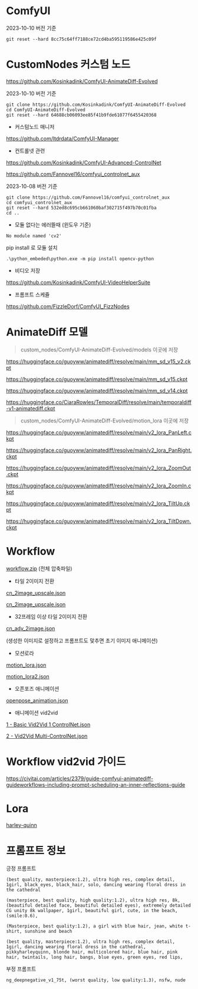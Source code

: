 
# ComfyUI

2023-10-10 버전 기준
```
git reset --hard 8cc75c64ff7188ce72cd4ba595119586e425c09f
```

# CustomNodes 커스텀 노드

https://github.com/Kosinkadink/ComfyUI-AnimateDiff-Evolved

2023-10-10 버전 기준
```
git clone https://github.com/Kosinkadink/ComfyUI-AnimateDiff-Evolved
cd ComfyUI-AnimateDiff-Evolved 
git reset --hard 64688cb06093ee85f41b9fde61077f6455420368
```

* 커스텀노드 매니저 

https://github.com/ltdrdata/ComfyUI-Manager

* 컨트롤넷 관련

https://github.com/Kosinkadink/ComfyUI-Advanced-ControlNet

https://github.com/Fannovel16/comfyui_controlnet_aux

2023-10-08 버전 기준
```
git clone https://github.com/Fannovel16/comfyui_controlnet_aux
cd comfyui_controlnet_aux
git reset --hard 532ed8c695cb661060baf302715f497b70c01fba
cd ..
```

* 모듈 없다는 에러뜰때 (윈도우 기준)
```
No module named 'cv2' 
```

pip install 로 모듈 설치 
```
.\python_embeded\python.exe -m pip install opencv-python
```

* 비디오 저장

https://github.com/Kosinkadink/ComfyUI-VideoHelperSuite


* 프롬프트 스케쥴

https://github.com/FizzleDorf/ComfyUI_FizzNodes


# AnimateDiff 모델

> custom_nodes/ComfyUI-AnimateDiff-Evolved/models 이곳에 저장  

https://huggingface.co/guoyww/animatediff/resolve/main/mm_sd_v15_v2.ckpt

https://huggingface.co/guoyww/animatediff/resolve/main/mm_sd_v15.ckpt

https://huggingface.co/guoyww/animatediff/resolve/main/mm_sd_v14.ckpt

https://huggingface.co/CiaraRowles/TemporalDiff/resolve/main/temporaldiff-v1-animatediff.ckpt


> custom_nodes/ComfyUI-AnimateDiff-Evolved/motion_lora 이곳에 저장  

https://huggingface.co/guoyww/animatediff/resolve/main/v2_lora_PanLeft.ckpt

https://huggingface.co/guoyww/animatediff/resolve/main/v2_lora_PanRight.ckpt

https://huggingface.co/guoyww/animatediff/resolve/main/v2_lora_ZoomOut.ckpt

https://huggingface.co/guoyww/animatediff/resolve/main/v2_lora_ZoomIn.ckpt

https://huggingface.co/guoyww/animatediff/resolve/main/v2_lora_TiltUp.ckpt

https://huggingface.co/guoyww/animatediff/resolve/main/v2_lora_TiltDown.ckpt


# Workflow

<a href="./comfyui_animatediff/workflow.zip">workflow.zip</a> (전체 압축파일)

* 타일 2이미지 전환

<a href="./comfyui_animatediff/cn_2image.json">cn_2image_upscale.json</a>

<a href="./comfyui_animatediff/cn_2image_upscale.json">cn_2image_upscale.json</a>

* 32프레임 이상 타일 2이미지 전환

<a href="./comfyui_animatediff/cn_adv_2image.json">cn_adv_2image.json</a>

(생성한 이미지로 설정하고 프롬프트도 맟추면 초기 이미지 애니메이션)

* 모션로라

<a href="./comfyui_animatediff/motion_lora.json">motion_lora.json</a>

<a href="./comfyui_animatediff/motion_lora2.json">motion_lora2.json</a>

* 오픈포즈 애니메이션

<a href="./comfyui_animatediff/openpose_animation.json">openpose_animation.json</a>

* 애니메이션 vid2vid

<a href="./comfyui_animatediff/1%20%2D%20Basic%20Vid2Vid%201%20ControlNet%2Ejson">1 - Basic Vid2Vid 1 ControlNet.json</a>

<a href="./comfyui_animatediff/2%20%2D%20Vid2Vid%20Multi%2DControlNet%2Ejson">2 - Vid2Vid Multi-ControlNet.json</a>


# Workflow vid2vid 가이드

https://civitai.com/articles/2379/guide-comfyui-animatediff-guideworkflows-including-prompt-scheduling-an-inner-reflections-guide

# Lora

[harley-quinn](https://civitai.com/models/55639/harley-quinn-or-suicide-squad)



# 프롬프트 정보

긍정 프롬프트

```
(best quality, masterpiece:1.2), ultra high res, complex detail, 1girl, black_eyes, black_hair, solo, dancing wearing floral dress in the cathedral
```

```
(masterpiece, best quality, high quality:1.2), ultra high res, 8k, (beautiful detailed face, beautiful detailed eyes), extremely detailed CG unity 8k wallpaper, 1girl, beautiful girl, cute, in the beach, (smile:0.6), 
```

```
(Masterpiece, best quality:1.2), a girl with blue hair, jean, white t-shirt, sunshine and beach
```

```
(best quality, masterpiece:1.2), ultra high res, complex detail, 1girl, dancing wearing floral dress in the cathedral,
pikkyharleyquinn, blonde hair, multicolored hair, blue hair, pink hair, twintails, long hair, bangs, blue eyes, green eyes, red lips,
```

부정 프롬프트

```
ng_deepnegative_v1_75t, (worst quality, low quality:1.3), nsfw, nude
```

